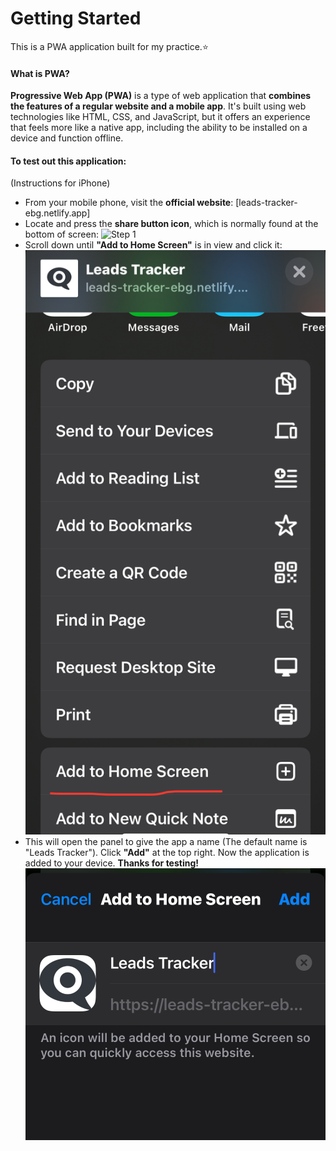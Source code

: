 # Getting Started

This is a PWA application built for my practice.⭐

#### What is PWA?
**Progressive Web App (PWA)** is a type of web application that **combines the features of a regular website and a mobile app**. It's built using web technologies like HTML, CSS, and JavaScript, but it offers an experience that feels more like a native app, including the ability to be installed on a device and function offline. 

#### To test out this application:
(Instructions for iPhone)

- From your mobile phone, visit the **official website**: [leads-tracker-ebg.netlify.app]
- Locate and press the **share button icon**, which is normally found at the bottom of screen: ![Step 1](relative%20assets/step1.jpeg)
- Scroll down until **"Add to Home Screen"** is in view and click it: ![Step 2](assets/step2.jpeg)
- This will open the panel to give the app a name (The default name is "Leads Tracker"). Click **"Add"** at the top right. Now the application is added to your device. **Thanks for testing!** ![Step 3](assets/step3.jpeg)

